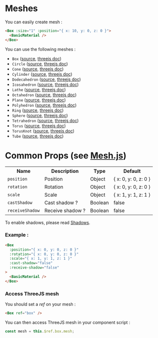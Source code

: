 # Meshes

You can easily create mesh :

```html
<Box :size="1" :position="{ x: 10, y: 0, z: 0 }">
  <BasicMaterial />
</Box>
```

You can use the following meshes :

- `Box` ([source](https://github.com/troisjs/trois/blob/master/src/meshes/Box.js), [threejs doc](https://threejs.org/docs/#api/en/geometries/BoxBufferGeometry))
- `Circle` ([source](https://github.com/troisjs/trois/blob/master/src/meshes/Circle.js), [threejs doc](https://threejs.org/docs/#api/en/geometries/CircleBufferGeometry))
- `Cone` ([source](https://github.com/troisjs/trois/blob/master/src/meshes/Cone.js), [threejs doc](https://threejs.org/docs/#api/en/geometries/ConeBufferGeometry))
- `Cylinder` ([source](https://github.com/troisjs/trois/blob/master/src/meshes/Cylinder.js), [threejs doc](https://threejs.org/docs/#api/en/geometries/CylinderBufferGeometry))
- `Dodecahedron` ([source](https://github.com/troisjs/trois/blob/master/src/meshes/Dodecahedron.js), [threejs doc](https://threejs.org/docs/#api/en/geometries/DodecahedronBufferGeometry))
- `Icosahedron` ([source](https://github.com/troisjs/trois/blob/master/src/meshes/Icosahedron.js), [threejs doc](https://threejs.org/docs/#api/en/geometries/IcosahedronBufferGeometry))
- `Lathe` ([source](https://github.com/troisjs/trois/blob/master/src/meshes/Lathe.js), [threejs doc](https://threejs.org/docs/#api/en/geometries/LatheBufferGeometry))
- `Octahedron` ([source](https://github.com/troisjs/trois/blob/master/src/meshes/Octahedron.js), [threejs doc](https://threejs.org/docs/#api/en/geometries/OctahedronBufferGeometry))
- `Plane` ([source](https://github.com/troisjs/trois/blob/master/src/meshes/Plane.js), [threejs doc](https://threejs.org/docs/#api/en/geometries/PlaneBufferGeometry))
- `Polyhedron` ([source](https://github.com/troisjs/trois/blob/master/src/meshes/Polyhedron.js), [threejs doc](https://threejs.org/docs/#api/en/geometries/PolyhedronBufferGeometry))
- `Ring` ([source](https://github.com/troisjs/trois/blob/master/src/meshes/Ring.js), [threejs doc](https://threejs.org/docs/#api/en/geometries/RingBufferGeometry))
- `Sphere` ([source](https://github.com/troisjs/trois/blob/master/src/meshes/Sphere.js), [threejs doc](https://threejs.org/docs/#api/en/geometries/SphereBufferGeometry))
- `Tetrahedron` ([source](https://github.com/troisjs/trois/blob/master/src/meshes/Tetrahedron.js), [threejs doc](https://threejs.org/docs/#api/en/geometries/TetrahedronBufferGeometry))
- `Torus` ([source](https://github.com/troisjs/trois/blob/master/src/meshes/Torus.js), [threejs doc](https://threejs.org/docs/#api/en/geometries/TorusBufferGeometry))
- `TorusKnot` ([source](https://github.com/troisjs/trois/blob/master/src/meshes/TorusKnot.js), [threejs doc](https://threejs.org/docs/#api/en/geometries/TorusKnotBufferGeometry))
- `Tube` ([source](https://github.com/troisjs/trois/blob/master/src/meshes/Tube.js), [threejs doc](https://threejs.org/docs/#api/en/geometries/TubeBufferGeometry))

# Common Props (see [Mesh.js](https://github.com/troisjs/trois/blob/master/src/meshes/Mesh.js))

<table>
<tbody>
  <tr>
    <th>Name</th>
    <th>Description</th>
    <th>Type</th>
    <th>Default</th>
  </tr>
  <!-- <tr><td><code>materialId</code></td><td>Material ID</td><td>String</td><td></td></tr> -->
  <tr><td><code>position</code></td><td>Position</td><td>Object</td><td>{ x: 0, y: 0, z: 0 }</td></tr>
  <tr><td><code>rotation</code></td><td>Rotation</td><td>Object</td><td>{ x: 0, y: 0, z: 0 }</td></tr>
  <tr><td><code>scale</code></td><td>Scale</td><td>Object</td><td>{ x: 1, y: 1, z: 1 }</td></tr>
  <tr><td><code>castShadow</code></td><td>Cast shadow ?</td><td>Boolean</td><td>false</td></tr>
  <tr><td><code>receiveShadow</code></td><td>Receive shadow ?</td><td>Boolean</td><td>false</td></tr>
</tbody>
</table>

To enable shadows, please read [Shadows](../shadows).

### Example :

```html
<Box
  :position="{ x: 0, y: 0, z: 0 }"
  :rotation="{ x: 0, y: 0, z: 0 }"
  :scale="{ x: 1, y: 1, z: 1 }"
  :cast-shadow="false"
  :receive-shadow="false"
>
  <BasicMaterial />
</Box>
```

### Access ThreeJS mesh

You should set a *ref* on your mesh :

```html
<Box ref="box" />
```

You can then access ThreeJS mesh in your component script :

```js
const mesh = this.$ref.box.mesh;
```